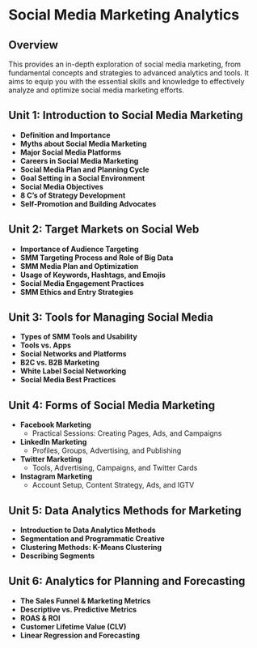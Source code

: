 # Social Media Marketing Analytics 

## Overview

This provides an in-depth exploration of social media marketing, from fundamental concepts and strategies to advanced analytics and tools. It aims to equip you with the essential skills and knowledge to effectively analyze and optimize social media marketing efforts.

## Unit 1: Introduction to Social Media Marketing

- **Definition and Importance**
- **Myths about Social Media Marketing**
- **Major Social Media Platforms**
- **Careers in Social Media Marketing**
- **Social Media Plan and Planning Cycle**
- **Goal Setting in a Social Environment**
- **Social Media Objectives**
- **8 C’s of Strategy Development**
- **Self-Promotion and Building Advocates**

## Unit 2: Target Markets on Social Web

- **Importance of Audience Targeting**
- **SMM Targeting Process and Role of Big Data**
- **SMM Media Plan and Optimization**
- **Usage of Keywords, Hashtags, and Emojis**
- **Social Media Engagement Practices**
- **SMM Ethics and Entry Strategies**

## Unit 3: Tools for Managing Social Media

- **Types of SMM Tools and Usability**
- **Tools vs. Apps**
- **Social Networks and Platforms**
- **B2C vs. B2B Marketing**
- **White Label Social Networking**
- **Social Media Best Practices**

## Unit 4: Forms of Social Media Marketing

- **Facebook Marketing**
  - Practical Sessions: Creating Pages, Ads, and Campaigns
- **LinkedIn Marketing**
  - Profiles, Groups, Advertising, and Publishing
- **Twitter Marketing**
  - Tools, Advertising, Campaigns, and Twitter Cards
- **Instagram Marketing**
  - Account Setup, Content Strategy, Ads, and IGTV

## Unit 5: Data Analytics Methods for Marketing

- **Introduction to Data Analytics Methods**
- **Segmentation and Programmatic Creative**
- **Clustering Methods: K-Means Clustering**
- **Describing Segments**

## Unit 6: Analytics for Planning and Forecasting

- **The Sales Funnel & Marketing Metrics**
- **Descriptive vs. Predictive Metrics**
- **ROAS & ROI**
- **Customer Lifetime Value (CLV)**
- **Linear Regression and Forecasting**



